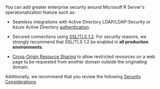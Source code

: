 You can add greater enterprise security around Microsoft R Server's operationalization feature such as:
+ Seamless integrations with Active Directory LDAP/LDAP-Security or Azure Active Directory [authentication](../../operationalize/security-authentication.md).

+ Secured connections using [SSL/TLS 1.2](../../operationalize/security-https.md). For security reasons, we strongly recommend that SSL/TLS 1.2 be enabled in **all production environments.** 

+ [Cross-Origin Resource Sharing](../../operationalize/security-cors.md) to allow restricted resources on a web page to be requested from another domain outside the originating domain.

Additionally, we recommend that you review the following [Security Considerations](../../operationalize/security-rserve.md).